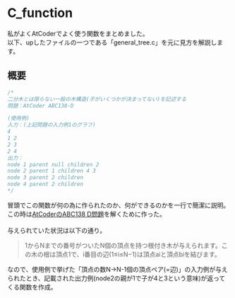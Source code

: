 # C_function
私がよくAtCoderでよく使う関数をまとめました。<br>
以下、upしたファイルの一つである「general_tree.c」を元に見方を解説します。

## 概要
```C
/*
二分木とは限らない一般の木構造(子がいくつかが決まってない)を記述する
問題：AtCoder ABC138-D

(使用例)
入力：(上記問題の入力例1のグラフ)
4
1 2
2 3
2 4
出力：
node 1 parent null children 2 
node 2 parent 1 children 4 3 
node 3 parent 2 children 
node 4 parent 2 children 
*/
```
冒頭でこの関数が何の為に作られたのか、何ができるのかを一行で簡潔に説明。<br>
この時は[AtCoderのABC138 D問題](https://atcoder.jp/contests/abc138/tasks/abc138_d)を解くために作った。<br>
<br>
与えられていた状況は以下の通り。
>1からNまでの番号がついたN個の頂点を持つ根付き木が与えられます。この木の根は頂点1で、i番目の辺(1≤i≤N−1)は頂点aiと頂点biを結びます。

なので、使用例で挙げた「頂点の数N→N-1個の頂点ペア(=辺)」の入力例が与えられたとき、記載された出力例(node2の親が1で子が4と3という意味)が返ってくる関数を作成。
